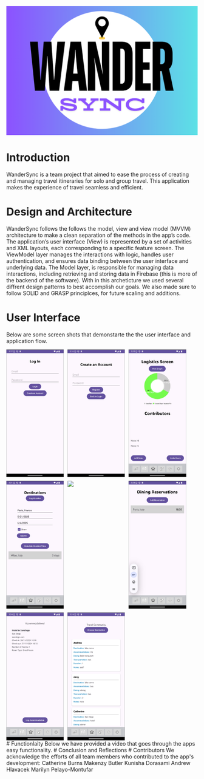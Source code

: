 ![Map Icon](Icon/wandersyncsplash.png)
# Introduction
WanderSync is a team project that aimed to ease the process of creating and managing travel itineraries for solo and group travel. This application makes the experience of travel seamless and efficient.
# Design and Architecture
WanderSync follows the follows the model, view and view model (MVVM) architecture to make a clean separation of the methods in the app’s code. 
The application’s user interface (View) is represented by a set of activities and XML layouts, each corresponding to a specific feature screen.
The ViewModel layer manages the interactions with logic, handles user authentication, and ensures data binding between the user interface and underlying data. 
The Model layer, is responsible for managing data interactions, including retrieving and storing data in Firebase (this is more of the backend of the software). With in this archeticture we used several diffrent design patterns to best accomplish our goals. We also made sure to follow SOLID and GRASP principlces, for future scaling and additions. 
# User Interface
Below are some screen shots that demonstarte the the user interface and application flow.
<div style="display: flex; flex-wrap: wrap; gap: 10px;">
  <img src="UI/Login.png" style="width: 30%;" />
  <img src="UI/CreateAccount.png" style="width: 30%;" />
  <img src="UI/LogisticsScreen.png" style="width: 30%;" />
  <img src="UI/Destination2.png" style="width: 30%;" />
  <img src="UI/Destination.png" style="width: 30%;" />
  <img src="UI/DiningReservation.png" style="width: 30%;" />
  <img src="UI/Accommodation.png" style="width: 30%;" />
  <img src="UI/Travel Community.png" style="width: 30%;" />
</div>
# Functionlaity
Below we have provided a video that goes through the apps easy functionality.
# Conclusion and Reflections
# Contributors
We acknowledge the efforts of all team members who contributed to the app's development:
Catherine Burns
Makenzy Butler
Kunisha Dorasami
Andrew Hlavacek 
Marilyn Pelayo-Montufar

